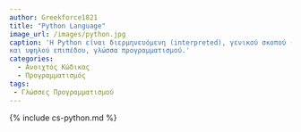 ```yaml
---
author: Greekforce1821
title: "Python Language"
image_url: /images/python.jpg
caption: 'Η Python είναι διερμηνευόμενη (interpreted), γενικού σκοπού (general-purpose) 
και υψηλού επιπέδου, γλώσσα προγραμματισμού.'
categories:
  - Ανοιχτός Κώδικας
  - Προγραμματισμός
tags:
 - Γλώσσες Προγραμματισμού
---
```


{% include cs-python.md %}

